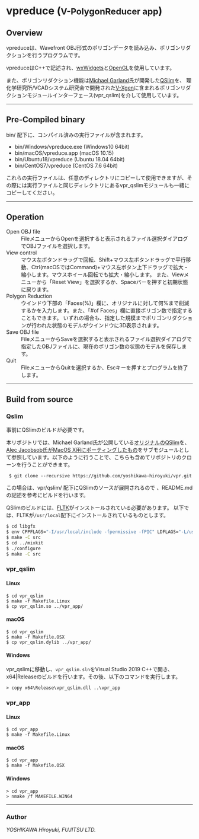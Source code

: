 # vpreduce (<small>V-PolygonReducer app</small>)

## Overview
vpreduceは、Wavefront OBJ形式のポリゴンデータを読み込み、ポリゴンリダクションを行うプログラムです。

vpreduceはC++で記述され、[wxWidgets](https://www.wxwidgets.org)と[OpenGL](https://www.opengl.org)を使用しています。

また、ポリゴンリダクション機能は[Michael Garland](https://mgarland.org)氏が開発した[QSlim](https://mgarland.org/software/qslim.html)を、
理化学研究所/VCADシステム研究会で開発された[V-Xgen](http://vcad-hpsv.riken.jp/jp/release_software/V-Xgen/)に含まれるポリゴンリダクションモジュールインターフェース(vpr_qslim)を介して使用しています。

---

## Pre-Compiled binary
bin/ 配下に、コンパイル済みの実行ファイルが含まれます。
- bin/Windows/vpreduce.exe  (Windows10 64bit)
- bin/macOS/vpreduce.app  (macOS 10.15)
- bin/Ubuntu18/vpreduce  (Ubuntu 18.04 64bit)
- bin/CentOS7/vpreduce  (CentOS 7.6 64bit)

これらの実行ファイルは、任意のディレクトリにコピーして使用できますが、その際には実行ファイルと同じディレクトリにあるvpr_qslimモジュールも一緒にコピーしてください。

---

## Operation
<dl>
<dt>Open OBJ file</dt>
<dd>FileメニューからOpenを選択すると表示されるファイル選択ダイアログでOBJファイルを選択します。</dd>
<dt>View control</dt>
<dd>マウス左ボタンドラッグで回転、Shift+マウス左ボタンドラッグで平行移動、Ctrl(macOSではCommand)+マウス左ボタン上下ドラッグで拡大・縮小します。マウスホイール回転でも拡大・縮小します。
また、Viewメニューから「Reset View」を選択するか、Spaceバーを押すと初期状態に戻ります。</dd>
<dt>Polygon Reduction</dt>
<dd>ウインドウ下部の「Faces(%)」欄に、オリジナルに対して何%まで削減するかを入力します。また、「#of Faces」欄に直接ポリゴン数で指定することもできます。
いずれの場合も、指定した規模までポリゴンリダクションが行われた状態のモデルがウインドウに3D表示されます。
</dd>
<dt>Save OBJ file</dt>
<dd>FileメニューからSaveを選択すると表示されるファイル選択ダイアログで指定したOBJファイルに、現在のポリゴン数の状態のモデルを保存します。</dd>
<dt>Quit</dt>
<dd>FileメニューからQuitを選択するか、Escキーを押すとプログラムを終了します。</dd>
</dl>

---

## Build from source
### Qslim
事前にQSlimのビルドが必要です。

本リポジトリでは、Michael Garland氏が公開している[オリジナルのQSlim](https://mgarland.org/software/qslim.html)を、[Alec Jacobsob氏がMacOS X用にポーティングしたもの](https://github.com/alecjacobson/qslim)をサブモジュールとして参照しています。以下のように行うことで、こちらも含めてリポジトリのクローンを行うことができます。
```
 $ git clone --recursive https://github.com/yoshikawa-hiroyuki/vpr.git
```
この場合は、vpr/qslim/ 配下にQSlimのソースが展開されるので
、README.mdの記述を参考にビルドを行います。

QSlimのビルドには、[FLTK](https://www.fltk.org/)がインストールされている必要があります。
以下では、FLTKが`/usr/local`配下にインストールされているものとします。
```bash
$ cd libgfx
$ env CPPFLAGS="-I/usr/local/include -fpermissive -fPIC" LDFLAGS="-L/usr/local/lib" ./configure
$ make -C src
$ cd ../mixkit
$ ./configure
$ make -C src
```


### vpr_qslim
#### Linux
```
$ cd vpr_qslim
$ make -f Makefile.Linux
$ cp vpr_qslim.so ../vpr_app/
```

#### macOS
```
$ cd vpr_qslim
$ make -f Makefile.OSX
$ cp vpr_qslim.dylib ../vpr_app/
```

#### Windows
vpr_qslimに移動し、`vpr_qslim.sln`をVisual Studio 2019 C++で開き、x64|Releaseのビルドを行います。その後、以下のコマンドを実行します。
```
> copy x64\Release\vpr_qslim.dll ..\vpr_app
```

### vpr_app
#### Linux
```
$ cd vpr_app
$ make -f Makefile.Linux
```

#### macOS
```
$ cd vpr_app
$ make -f Makefile.OSX
```

#### Windows
```
> cd vpr_app
> nmake /f MAKEFILE.WIN64
```

---

### Author
_YOSHIKAWA Hiroyuki, FUJITSU LTD._
